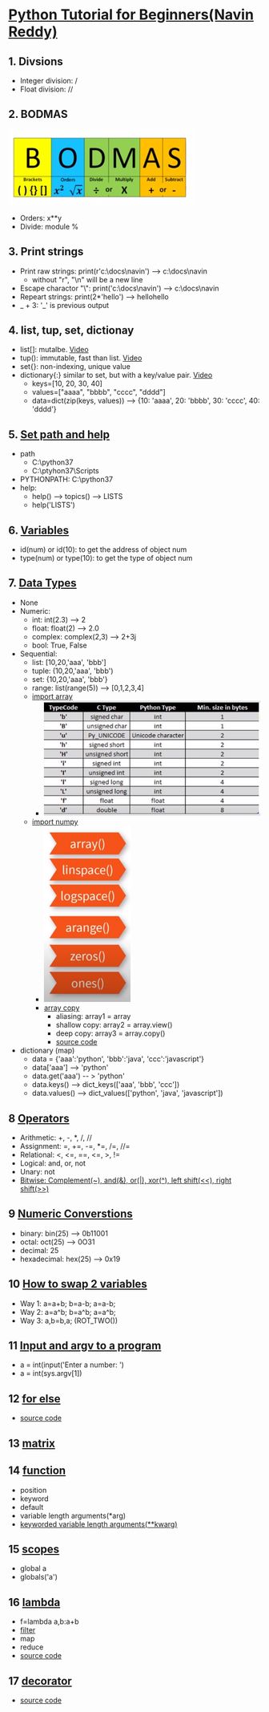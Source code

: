 # [Python Tutorial for Beginners(Navin Reddy)](https://www.youtube.com/watch?v=DWgzHbglNIo&list=PLsyeobzWxl7poL9JTVyndKe62ieoN-MZ3&index=4)
## 1. Divsions
  * Integer division: /
  * Float division: //
## 2. BODMAS
![alt text](https://github.com/davidzheng66/notes/blob/master/Python/bodmas.PNG)

* Orders: x**y
* Divide: module %
## 3. Print strings
* Print raw strings: print(r'c:\docs\navin') --> c:\docs\navin
  * without "r", "\n" will be a new line
* Escape charactor "\\": print('c:\docs\\navin') --> c:\docs\navin
* Repeart strings: print(2*'hello') --> hellohello
* _ + 3: '_' is previous output
## 4. list, tup, set, dictionay
* list[]: mutalbe. [Video](https://www.youtube.com/watch?v=Eaz5e6M8tL4)
* tup(): immutable, fast than list. [Video](https://www.youtube.com/watch?v=Mf7eFtbVxFM)
* set{}: non-indexing, unique value
* dictionary{:} similar to set, but with a key/value pair. [Video](https://www.youtube.com/watch?v=2IsF7DEtVjg&list=PLsyeobzWxl7poL9JTVyndKe62ieoN-MZ3&index=8)
  * keys=[10, 20, 30, 40]
  * values=["aaaa", "bbbb", "cccc", "dddd"]
  * data=dict(zip(keys, values)) --> {10: 'aaaa', 20: 'bbbb', 30: 'cccc', 40: 'dddd'}
## 5. [Set path and help](https://www.youtube.com/watch?v=4V14G5_CNGg&list=PLsyeobzWxl7poL9JTVyndKe62ieoN-MZ3&index=9) 
* path 
   * C:\python37
   * C:\ptyhon37\Scripts
* PYTHONPATH: C:\python37
* help:
   * help() --> topics() --> LISTS
   * help('LISTS')
## 6. [Variables](https://www.youtube.com/watch?v=_OZIAHg5i7M&list=PLsyeobzWxl7poL9JTVyndKe62ieoN-MZ3&index=11)
* id(num) or id(10): to get the address of object num
* type(num) or type(10): to get the type of object num
## 7. [Data Types](https://www.youtube.com/watch?v=gCCVsvgR2KU&list=PLsyeobzWxl7poL9JTVyndKe62ieoN-MZ3&index=12)
* None
* Numeric:
  * int: int(2.3) --> 2
  * float: float(2) --> 2.0
  * complex: complex(2,3) --> 2+3j
  * bool: True, False
* Sequential:
  * list: [10,20,'aaa', 'bbb']
  * tuple: (10,20,'aaa', 'bbb')
  * set:  {10,20,'aaa', 'bbb'}
  * range: list(range(5)) --> [0,1,2,3,4] 
  * [import array](https://www.youtube.com/watch?v=6a39OjkCN5I&list=PLsyeobzWxl7poL9JTVyndKe62ieoN-MZ3&index=30)
    * ![alt text](https://github.com/davidzheng66/notes/blob/master/Python/typecodes.PNG)
  * [import numpy](https://www.youtube.com/watch?v=8LlXhtfNZEQ&list=PLsyeobzWxl7poL9JTVyndKe62ieoN-MZ3&index=32)
    * ![alt text](https://github.com/davidzheng66/notes/blob/master/Python/6WaysToCreateArray.PNG)
    * [array copy](https://www.youtube.com/watch?v=8sF85TyunQA&list=PLsyeobzWxl7poL9JTVyndKe62ieoN-MZ3&index=34)
      * aliasing: array1 = array
      * shallow copy: array2 = array.view()
      * deep copy: array3 = array.copy()
      * [source code](https://github.com/davidzheng66/notes/blob/master/Python/code/test2-numpy.py)
* dictionary (map)
  * data = {'aaa':'python', 'bbb':'java', 'ccc':'javascript'}
  * data['aaa'] --> 'python'
  * data.get('aaa') -- > 'python'
  * data.keys() --> dict_keys(['aaa', 'bbb', 'ccc'])
  * data.values() --> dict_values(['python', 'java', 'javascript'])
## 8 [Operators](https://www.youtube.com/watch?v=v5MR5JnKcZI&list=PLsyeobzWxl7poL9JTVyndKe62ieoN-MZ3&index=13)
* Arithmetic: +, -, *, /, //
* Assignment: =, +=, -=, *=, /=, //=
* Relational: <, <=, ==, <=, >, !=
* Logical: and, or, not
* Unary: not
* [Bitwise: Complement(~), and(&), or(|), xor(^), left shift(<<), right shift(>>)](https://www.youtube.com/watch?v=PyfKCvHALj8&list=PLsyeobzWxl7poL9JTVyndKe62ieoN-MZ3&index=18)
## 9 [Numeric Converstions](https://www.youtube.com/watch?v=AWAjbtWBzGs&list=PLsyeobzWxl7poL9JTVyndKe62ieoN-MZ3&index=14)
* binary: bin(25) --> 0b11001
* octal: oct(25) --> 0O31
* decimal: 25
* hexadecimal: hex(25) --> 0x19
## 10 [How to swap 2 variables](https://www.youtube.com/watch?v=3dpJrMtxYeo&list=PLsyeobzWxl7poL9JTVyndKe62ieoN-MZ3&index=15)
* Way 1: a=a+b; b=a-b; a=a-b;
* Way 2: a=a^b; b=a^b; a=a^b;
* Way 3: a,b=b,a; (ROT_TWO())
## 11 [Input and argv to a program](https://www.youtube.com/watch?v=4OX49nLNPEE&list=PLsyeobzWxl7poL9JTVyndKe62ieoN-MZ3&index=21)  
* a = int(input('Enter a number: ')
* a = int(sys.argv[1])
## 12 [for else](https://www.youtube.com/watch?v=38svC3U7hVo&list=PLsyeobzWxl7poL9JTVyndKe62ieoN-MZ3&index=28)
* [source code](https://github.com/davidzheng66/notes/blob/master/Python/code/test1-forelse.py)
## 13 [matrix](https://www.youtube.com/watch?v=Blzp9iuhZqo&list=PLsyeobzWxl7poL9JTVyndKe62ieoN-MZ3&index=35)
## 14 [function](https://www.youtube.com/watch?v=eci9iU_s6Ag&list=PLsyeobzWxl7poL9JTVyndKe62ieoN-MZ3&index=38)
* position
* keyword
* default
* variable length arguments(*arg)
* [keyworded variable length arguments(**kwarg)](https://www.youtube.com/watch?v=kB829ciAXo4&list=PLsyeobzWxl7poL9JTVyndKe62ieoN-MZ3&index=39)
## 15 [scopes](https://www.youtube.com/watch?v=QYUbLevwgDQ&list=PLsyeobzWxl7poL9JTVyndKe62ieoN-MZ3&index=40)
* global a
* globals('a')
## 16 [lambda](https://www.youtube.com/watch?v=hYzwCsKGRrg&list=PLsyeobzWxl7poL9JTVyndKe62ieoN-MZ3&index=46)
* f=lambda a,b:a+b
* [filter](https://www.youtube.com/watch?v=kj850Y8y8FI&list=PLsyeobzWxl7poL9JTVyndKe62ieoN-MZ3&index=47)
* map
* reduce
* [source code](https://github.com/davidzheng66/notes/blob/master/Python/code/test3-lambda.py)
## 17 [decorator](https://www.youtube.com/watch?v=yNzxXZfkLUA&list=PLsyeobzWxl7poL9JTVyndKe62ieoN-MZ3&index=48)
* [source code](https://github.com/davidzheng66/notes/blob/master/Python/code/test4-decorator.py)
